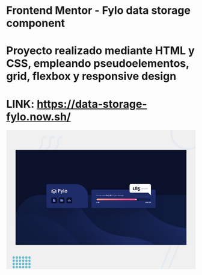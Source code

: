 # Frontend Mentor - Fylo data storage component

# Proyecto realizado mediante HTML y CSS, empleando pseudoelementos, grid, flexbox y responsive design

# LINK: https://data-storage-fylo.now.sh/

![Design preview for the Fylo data storage component coding challenge](./design/desktop-preview.jpg)


